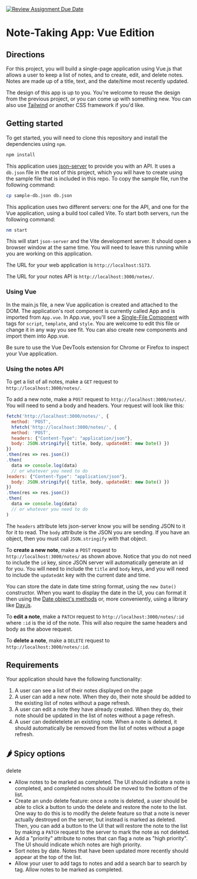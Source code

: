 [![Review Assignment Due Date](https://classroom.github.com/assets/deadline-readme-button-24ddc0f5d75046c5622901739e7c5dd533143b0c8e959d652212380cedb1ea36.svg)](https://classroom.github.com/a/5umuPXiD)
# Note-Taking App: Vue Edition

## Directions

For this project, you will build a single-page application using Vue.js that allows a user to keep a list of notes, and to create, edit, and delete notes. Notes are made up of a title, text, and the date/time most recently updated. 

The design of this app is up to you. You're welcome to reuse the design from the previous project, or you can come up with something new. You can also use [Tailwind](https://tailwindcss.com/) or another CSS framework if you'd like.

## Getting started

To get started, you will need to clone this repository and install the dependencies using `npm`.

```sh
npm install
```

This application uses [json-server](https://github.com/typicode/json-server) to provide you with an API. It uses a `db.json` file in the root of this project, which you will have to create using the sample file that is included in this repo. To copy the sample file, run the following command:

```sh
cp sample-db.json db.json
```

This application uses two different servers: one for the API, and one for the Vue application, using a build tool called Vite. To start both servers, run the following command:

```sh
nm start
```

This will start `json-server` and the Vite development server. It should open a browser window at the same time. You will need to leave this running while you are working on this application.

The URL for your web application is `http://localhost:5173`.

The URL for your notes API is `http://localhost:3000/notes/`.

### Using Vue

In the main.js file, a new Vue application is created and attached to the DOM. The application's root component is currently called App and is imported from `App.vue`. In App.vue, you'll see a [Single-File Component](https://vuejs.org/guide/scaling-up/sfc.html) with tags for `script`, `template`, and `style`. You are welcome to edit this file or change it in any way you see fit. You can also create new components and import them into App.vue.

Be sure to use the Vue DevTools extension for Chrome or Firefox to inspect your Vue application.

### Using the notes API

To get a list of all notes, make a `GET` request to `http://localhost:3000/notes/`.

To add a new note, make a `POST` request to `http://localhost:3000/notes/`. You will need to send a body and headers. Your request will look like this:

```js
fetch('http://localhost:3000/notes/', {
  method: 'POST', 
  hfetch('http://localhost:3000/notes/', {
  method: 'POST', 
  headers: {"Content-Type": "application/json"}, 
  body: JSON.stringify({ title, body, updatedAt: new Date() })
})
.then(res => res.json())
.then(
  data => console.log(data)
  // or whatever you need to do
)eaders: {"Content-Type": "application/json"}, 
  body: JSON.stringify({ title, body, updatedAt: new Date() })
})
.then(res => res.json())
.then(
  data => console.log(data)
  // or whatever you need to do
)
```

The `headers` attribute lets json-server know you will be sending JSON to it for it to read. The `body` attribute is the JSON you are sending. If you have an object, then you must call `JSON.stringify` with that object.

To **create a new note**, make a `POST` request to `http://localhost:3000/notes/` as shown above. Notice that you do not need to include the `id` key, since JSON server will automatically generate an id for you. You will need to include the `title` and `body` keys, and you will need to include the `updatedAt` key with the current date and time. 

You can store the date in date time string format, using the `new Date()` constructor. When you want to display the date in the UI, you can format it then using the [Date object's methods](https://developer.mozilla.org/en-US/docs/Web/JavaScript/Reference/Global_Objects/Date) or, more conveniently, using a library like [Day.js](https://day.js.org/).

To **edit a note**, make a `PATCH` request to `http://localhost:3000/notes/:id` where `:id` is the id of the note. This will also require the same headers and body as the above request.

To **delete a note**, make a `DELETE` request to `http://localhost:3000/notes/:id`.

## Requirements

Your application should have the following functionality:

1. A user can see a list of their notes displayed on the page
2. A user can add a new note. When they do, their note should be added to the existing list of notes without a page refresh.
3. A user can edit a note they have already created. When they do, their note should be updated in the list of notes without a page refresh.
4. A user can dedeletelete an existing note. When a note is deleted, it should automatically be removed from the list of notes without a page refresh.

## 🌶️ Spicy options
delete
- Allow notes to be marked as completed. The UI should indicate a note is completed, and completed notes should be moved to the bottom of the list.
- Create an undo delete feature: once a note is deleted, a user should be able to click a button to undo the delete and restore the note to the list. One way to do this is to modify the delete feature so that a note is never actually destroyed on the server, but instead is marked as deleted. Then, you can add a button to the UI that will restore the note to the list by making a `PATCH` request to the server to mark the note as not deleted.
- Add a "priority" attribute to notes that can flag a note as "high priority". The UI should indicate which notes are high priority.
- Sort notes by date. Notes that have been updated more recently should appear at the top of the list.
- Allow your user to add tags to notes and add a search bar to search by tag.
 Allow notes to be marked as completed.
